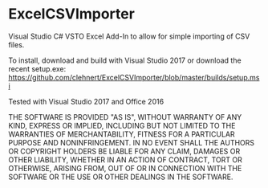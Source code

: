 # ExcelCSVImporter
Visual Studio C# VSTO Excel Add-In to allow for simple importing of CSV files.

To install, download and build with Visual Studio 2017 or download the recent setup.exe: https://github.com/clehnert/ExcelCSVImporter/blob/master/builds/setup.msi

Tested with Visual Studio 2017 and Office 2016

THE SOFTWARE IS PROVIDED "AS IS", WITHOUT WARRANTY OF ANY KIND, EXPRESS OR IMPLIED, INCLUDING BUT NOT LIMITED TO THE WARRANTIES OF MERCHANTABILITY, FITNESS FOR A PARTICULAR PURPOSE AND NONINFRINGEMENT. IN NO EVENT SHALL THE AUTHORS OR COPYRIGHT HOLDERS BE LIABLE FOR ANY CLAIM, DAMAGES OR OTHER LIABILITY, WHETHER IN AN ACTION OF CONTRACT, TORT OR OTHERWISE, ARISING FROM, OUT OF OR IN CONNECTION WITH THE SOFTWARE OR THE USE OR OTHER DEALINGS IN THE SOFTWARE.